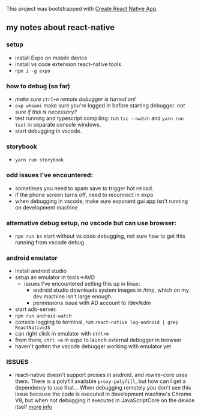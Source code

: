 This project was bootstrapped with [Create React Native App](https://github.com/react-community/create-react-native-app).

## my notes about react-native

### setup
* install Expo on mobile device
* install vs code extension react-native tools
* `npm i -g expo`

### how to debug (so far)
* _make sure `ctrl+m` remote debugger is turned on!_
* `exp whoami` make sure you're logged in before starting debugger. _not sure if this is necessary?_
* test running and typescript compiling: run `tsc --watch` and `yarn run test` in separate console windows.
* start debugging in vscode. 

### storybook
* `yarn run storybook`

### odd issues I've encountered:
* sometimes you need to spam save to trigger hot reload.
* if the phone screen turns off, need to reconnect in expo
* when debugging in vscode, make sure exponent gui app isn't running on development machine

### alternative debug setup, no vscode but can use browser:
* `npm run bs` start without vs code debugging, not sure how to get this running from vscode debug

### android emulator
* install android studio
* setup an emulator in tools->AVD
   * issues I've encountered setting this up in linux:
     * android studio downloads system images in /tmp, which on my dev machine isn't large enough.
     * permissions issue with AD account to /dev/kdm
* start adb-server.
* `npm run android-watch`
* console logging to terminal, run `react-native log-android | grep ReactNativeJS`
* can right click in emulator with `ctrl+m`
* from there, `ctrl +m` in expo to launch external debugger in browser
* haven't gotten the vscode debugger working with emulator yet 

### ISSUES
* react-native doesn't support proxies in android, and rewire-core uses them. 
There is a polyfill available `proxy-polyfill`, but how can I get a dependency to use that... When debugging remotely you don't see this issue because the code is executed in development machine's Chrome V8, but when not debugging it executes in JavaScriptCore on the device itself [more info](https://stackoverflow.com/questions/41874676/react-native-code-doesnt-work-without-remote-debugger-enabled)
